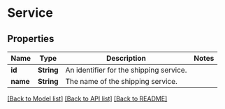 # Service

## Properties

Name | Type | Description | Notes
------------ | ------------- | ------------- | -------------
**id** | **String** | An identifier for the shipping service. | 
**name** | **String** | The name of the shipping service. | 

[[Back to Model list]](../README.md#documentation-for-models) [[Back to API list]](../README.md#documentation-for-api-endpoints) [[Back to README]](../README.md)


